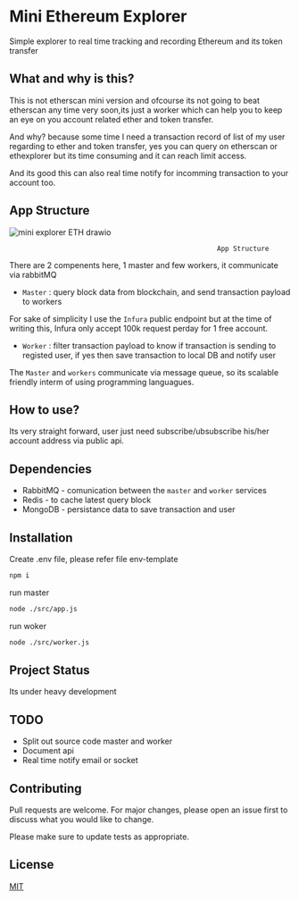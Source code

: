 # Mini Ethereum Explorer
Simple explorer to real time tracking and recording Ethereum and its token transfer

## What and why is this?
This is not etherscan mini version and ofcourse its not going to beat etherscan any time very soon,its just a worker which 
can help you to keep an eye on you account related ether and token transfer.

And why? because some time I need a transaction record of list of my user regarding to ether and token transfer, yes you can query on etherscan or ethexplorer but its time consuming and it can reach limit access.

And its good this can also real time notify for incomming transaction to your account too. 

## App Structure
![mini explorer ETH drawio](https://user-images.githubusercontent.com/7260527/218645994-1b1b6a79-4d0a-4e3e-a11a-21faf2586795.png)

                                                        App Structure
                                                      
There are 2 compenents here, 1 master and few workers, it communicate via rabbitMQ
- `Master` : query block data from blockchain, and send transaction payload to workers

For sake of simplicity I use the `Infura` public endpoint but at the time of writing this, Infura only accept 100k request perday for 1 free account.

- `Worker` : filter transaction payload to know if transaction is sending to registed user, if yes then save transaction to local DB and notify user

The `Master` and `workers` communicate via message queue, so its scalable friendly interm of using programming languagues.

## How to use?
Its very straight forward, user just need subscribe/ubsubscribe his/her account address via public api.

## Dependencies
- RabbitMQ - comunication between the `master` and `worker` services
- Redis - to cache latest query block
- MongoDB - persistance data to save transaction and user
## Installation
Create .env file, please refer file env-template

```bash
npm i
```
run master
```bash
node ./src/app.js
```
run woker
```bash
node ./src/worker.js
```

## Project Status
Its under heavy development

## TODO
- Split out source code master and worker
- Document api
- Real time notify email or socket

## Contributing
Pull requests are welcome. For major changes, please open an issue first to discuss what you would like to change.

Please make sure to update tests as appropriate.

## License
[MIT](https://choosealicense.com/licenses/mit/)
